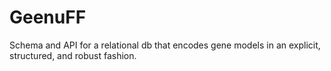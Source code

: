 # GeenuFF
Schema and API for a relational db that encodes gene models in an explicit, structured, and robust fashion.
